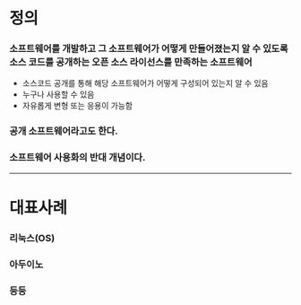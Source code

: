 # 정의
### 소프트웨어를 개발하고 그 소프트웨어가 어떻게 만들어졌는지 알 수 있도록 소스 코드를 공개하는 오픈 소스 라이선스를 만족하는 소프트웨어
- 소스코드 공개를 통해 해당 소프트웨어가 어떻게 구성되어 있는지 알 수 있음
- 누구나 사용할 수 있음
- 자유롭게 변형 또는 응용이 가능함
### 공개 소프트웨어라고도 한다.
### 소프트웨어 사용화의 반대 개념이다.

---

# 대표사례
### 리눅스(OS)
### 아두이노
### 등등